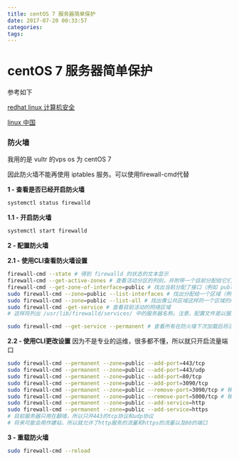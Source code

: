 ```yaml
---
title: centOS 7 服务器简单保护
date: 2017-07-20 00:33:57
categories:
tags:
---
```

# centOS 7 服务器简单保护
参考如下

[redhat linux 计算机安全](https://access.redhat.com/documentation/zh-CN/Red_Hat_Enterprise_Linux/7/html/Security_Guide/sec-Using_Firewalls.html#sec-Start_firewalld)

[linux 中国](https://linux.cn/article-8076-1.html)

### 防火墙

我用的是 vultr 的vps
os 为 centOS 7

因此防火墙不能再使用 iptables 服务。可以使用firewall-cmd代替

**1 - 查看是否已经开启防火墙**
```bash
systemctl status firewalld
```

**1.1 - 开启防火墙**
```bash
systemctl start firewalld
```

**2 - 配置防火墙**

**2.1 - 使用CLI查看防火墙设置**

```bash
firewall-cmd --state # 得到 firewalld 的状态的文本显示
firewall-cmd --get-active-zones # 查看活动分区的列别，并附带一个目前分配给它们的接口列表
firewall-cmd --get-zone-of-interface=public # 找出当前分配了接口（例如 public）的区域
sudo firewall-cmd --zone=public --list-interfaces # 找出分配给一个区域（例如公共区域）的所有接口,从 NetworkManager 可以得到这个信息，并且仅显示接口而非连接。
sudo firewall-cmd --zone=public --list-all # 找出像公共区域这样的一个区域的所有设置
sudo firewall-cmd -get-service # 查看目前活动的网络区域
# 这样将列出 /usr/lib/firewalld/services/ 中的服务器名称。注意，配置文件是以服务本身命名的 service-name.xml。

sudo firewall-cmd --get-service --permanent # 查看所有在防火墙下次加载后将活跃的网络区域
```

**2.2 - 使用CLI更改设置**
因为不是专业的运维，很多都不懂，所以就只开启流量端口
```bash
sudo firewall-cmd --permanent --zone=public --add-port=443/tcp
sudo firewall-cmd --permanent --zone=public --add-port=443/udp
sudo firewall-cmd --permanent --zone=public --add-port=80/tcp
sudo firewall-cmd --permanent --zone=public --add-port=3090/tcp
sudo firewall-cmd --permanent --zone=public --remove-port=3090/tcp # 移除
sudo firewall-cmd --permanent --zone=public --remove-port=5000/tcp # 移除
sudo firewall-cmd --permanent --zone=public --add-service=http
sudo firewall-cmd --permanent --zone=public --add-service=https
# 目前服务器只用在翻墙，所以只开443的tcp协议和udp协议
# 将来可能会用作建站，所以就允许了http服务的流量和https的流量以及80的端口
```
**3 - 重载防火墙**
```bash
sudo firewall-cmd --reload
```
